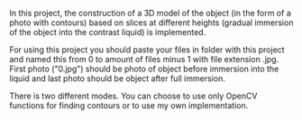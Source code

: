 In this project, the construction of a 3D model of the object (in the form of a photo with contours) based on slices at different heights (gradual immersion of the object into the contrast liquid) is implemented. 

For using this project you should paste your files in folder with this project and named this from 0 to amount of files minus 1 with file extension .jpg. First photo ("0.jpg") should be photo of object before immersion into the liquid and last photo should be object after full immersion.

There is two different modes. You can choose to use only OpenCV functions for finding contours or to use my own implementation.
